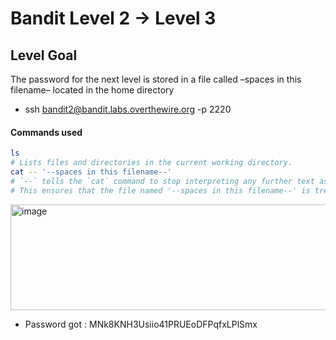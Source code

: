 # Bandit Level 2 → Level 3

## Level Goal
The password for the next level is stored in a file called –spaces in this filename– located in the home directory

- ssh bandit2@bandit.labs.overthewire.org -p 2220

#### Commands used
```bash
ls
# Lists files and directories in the current working directory.
cat -- '--spaces in this filename--'
# `--` tells the `cat` command to stop interpreting any further text as options.
# This ensures that the file named '--spaces in this filename--' is treated literally, even if it looks like a flag or has spaces/special characters.
```
<img width="851" height="169" alt="image" src="https://github.com/user-attachments/assets/c00599d1-929a-41e9-b781-5823451ef193" />

- Password got : MNk8KNH3Usiio41PRUEoDFPqfxLPlSmx
